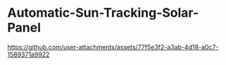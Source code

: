 # Automatic-Sun-Tracking-Solar-Panel

https://github.com/user-attachments/assets/77f5e3f2-a3ab-4d18-a0c7-1589371a9922
